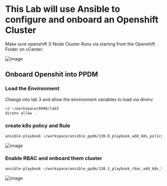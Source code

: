 # This Lab will use Ansible to configure and onboard an Openshift Cluster

Make sure openshift 3-Node Cluster Runs via starting from the Openshift Folder on vCenter:

![image](https://github.com/bob-builds-labs/bob-builds-labs.github.io/assets/8255007/16ada419-3e32-4324-912c-50ca260df14f)


## Onboard Openshit into PPDM

### Load the Environment
Change into lab 3 and allow the environment variables to load via direnv

```bash
cd ~/workspace/0499/lab3
direnv allow .
```

### create k8s policy and Rule

```bash
ansible-playbook ~/workspace/ansible_ppdm/130.0_playbook_add_k8s_policy_and_rule.yml
```
![image](https://github.com/bob-builds-labs/bob-builds-labs.github.io/assets/8255007/48dab02b-3a55-474f-a325-77a653fca353)


### Enable RBAC and onboard them cluster
```bash
ansible-playbook ~/workspace/ansible_ppdm/130.1_playbook_rbac_add_k8s_to_ppdm.yml -e '{"details": {"k8s": {"distributionType": "VANILLA_ON_VSPHERE","vCenterId": "aee5f921-d2c6-5d5d-bfe7-e031e8241d2b"}}}'
```
![image](https://github.com/bob-builds-labs/bob-builds-labs.github.io/assets/8255007/a787dff5-1803-4733-8a59-2217a4b912c9)
